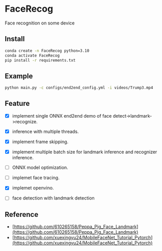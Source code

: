# FaceRecog
Face recognition on some device

## Install
```bash
conda create -n FaceRecog python=3.10
conda activate FaceRecog
pip install -r requirements.txt
```

## Example
```bash
python main.py -c configs/end2end_config.yml -i videos/Trump3.mp4
```

## Feature
- [X] implement single ONNX end2end demo of face detect->landmark->recognize.
- [X] inference with multiple threads.
- [X] implement frame skipping.
- [X] implement multiple batch size for landmark inference and recognizer inference.
- [ ] ONNX model optimization.
- [ ] implemet face tracing.
- [X] implemet openvino.
- [ ] face detection with landmark detection


## Reference

- [https://github.com/610265158/Peppa_Pig_Face_Landmark](https://github.com/610265158/Peppa_Pig_Face_Landmark)
- [https://github.com/xuexingyu24/MobileFaceNet_Tutorial_Pytorch](https://github.com/xuexingyu24/MobileFaceNet_Tutorial_Pytorch)
